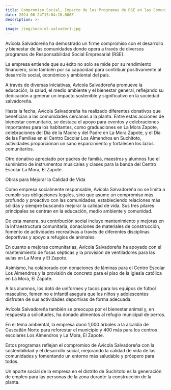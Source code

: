 ```yaml
---
title: Compromiso Social, Impacto de los Programas de RSE en las Comunidades de Suchitoto
date: 2024-06-24T15:04:10.000Z
description: >-
  -
image: /img/soco-el-salvador1.jpg
---
```


Avícola Salvadoreña ha demostrado un firme compromiso con el desarrollo y bienestar de las comunidades donde opera a través de diversos programas de Responsabilidad Social Empresarial (RSE). 

La empresa entiende que su éxito no solo se mide por su rendimiento financiero, sino también por su capacidad para contribuir positivamente al desarrollo social, económico y ambiental del país. 

A través de diversas iniciativas, Avícola Salvadoreña promueve la educación, la salud, el medio ambiente y el bienestar general, reflejando su dedicación a generar un impacto sostenible y significativo en la sociedad 
salvadoreña.

Hasta la fecha, Avícola Salvadoreña ha realizado diferentes donativos que benefician a las comunidades cercanas a la planta. Entre estas acciones de bienestar comunitario, se destaca el apoyo para eventos y celebraciones importantes para los habitantes, como graduaciones en La Mora Zapote, celebraciones del Día de la Madre y del Padre en La Mora Zapote, y el Día de las Familias en el Centro Escolar Los Almendros en Suchitoto, actividades proporcionan un sano esparcimiento y fortalecen los lazos comunitarios.

Otro donativo apreciado por padres de familia, maestros y alumnos fue el suministro de instrumentos musicales y clases para la banda del Centro Escolar La Mora, El Zapote.

Obras para Mejorar la Calidad de Vida

Como empresa socialmente responsable, Avícola Salvadoreña no se limita a cumplir sus obligaciones legales, sino que asume un compromiso más profundo y proactivo con las comunidades, estableciendo relaciones más sólidas y siempre buscando mejorar la calidad de vida. Sus tres pilares principales se centran en la educación, medio ambiente y comunidad.

De esta manera, su contribución social incluye mantenimiento y mejoras en la infraestructura comunitaria, donaciones de materiales de construcción, fomento de actividades recreativas a través de diferentes disciplinas deportivas y apoyo a refugios de animales.

En cuanto a mejoras comunitarias, Avícola Salvadoreña ha apoyado con el mantenimiento de fosas sépticas y la provisión de ventiladores para las aulas en La Mora y El Zapote.
 
Asimismo, ha colaborado con donaciones de láminas para el Centro Escolar Los Almendros y la provisión de concreto para el piso de la iglesia católica en La Mora, El Zapote. 

A los alumnos, los dotó de uniformes y tacos para los equipos de fútbol masculino, femenino e infantil asegura que los niños y adolescentes disfruten de sus actividades deportivas de forma adecuada.

Avícola Salvadoreña también se preocupa por el bienestar animal y, en respuesta a solicitudes, ha donado alimentos al refugio municipal de perros. 

En el tema ambiental, la empresa donó 1,000 árboles a la alcaldía de Cuscatlán Norte para reforestar el municipio y 400 más para los centros escolares Los Almendros y La Mora, El Zapote.

Estos programas reflejan el compromiso de Avícola Salvadoreña con la sostenibilidad y el desarrollo social, mejorando la calidad de vida de las comunidades y fomentando un entorno más saludable y próspero para todos.

Un aporte social de la empresa en el distrito de Suchitoto es la generación de empleo para las personas de la zona durante la construcción de la planta. 
